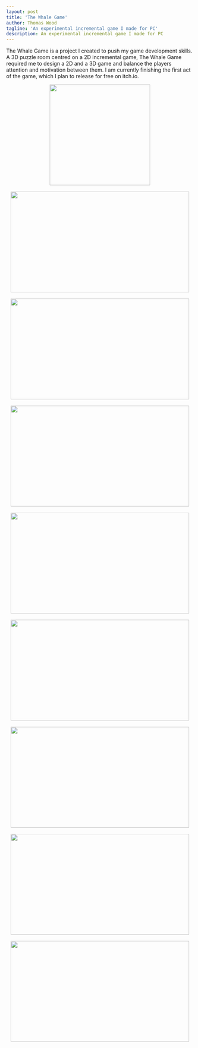 ```yaml
---
layout: post
title: 'The Whale Game'
author: Thomas Wood
tagline: 'An experimental incremental game I made for PC'
description: An experimental incremental game I made for PC
---
```


The Whale Game is a project I created to push my game development skills. A 3D puzzle room centred on a 2D incremental game, The Whale Game required me to design a 2D and a 3D game and balance the players attention and motivation between them. I am currently finishing the first act of the game, which I plan to release for free on itch.io.

<p align="center">
  <img src="https://twood27897.github.io/assets/whale-game/twg1.png" max-width="480" height="270"><br/><br/>
  <img src="https://twood27897.github.io/assets/whale-game/twg2.png" width="480" height="270"><br/><br/>
  <img src="https://twood27897.github.io/assets/whale-game/twg4.png" width="480" height="270"><br/><br/>
  <img src="https://twood27897.github.io/assets/whale-game/twg6.png" width="480" height="270"><br/><br/>
  <img src="https://twood27897.github.io/assets/whale-game/twg9.png" width="480" height="270"><br/><br/>
  <img src="https://twood27897.github.io/assets/whale-game/twg10.png" width="480" height="270"><br/><br/>
  <img src="https://twood27897.github.io/assets/whale-game/twg11.png" width="480" height="270"><br/><br/>
  <img src="https://twood27897.github.io/assets/whale-game/twg12.png" width="480" height="270"><br/><br/>
  <img src="https://twood27897.github.io/assets/whale-game/twg13.png" width="480" height="270"><br/><br/>
</p>

